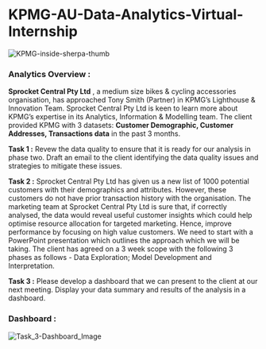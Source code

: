 # **KPMG-AU-Data-Analytics-Virtual-Internship**
![KPMG-inside-sherpa-thumb](https://user-images.githubusercontent.com/101797651/230879856-ed6b038d-0f40-48a6-91d5-ad927138514c.jpg)

### Analytics Overview :

**Sprocket Central Pty Ltd** , a medium size bikes &amp; cycling accessories organisation, has approached Tony Smith (Partner) in KPMG’s Lighthouse &amp; Innovation Team. Sprocket Central Pty Ltd  is keen to learn more about KPMG’s expertise in its Analytics, Information &amp; Modelling team. 
The client provided KPMG with 3 datasets: **Customer Demographic, Customer Addresses, Transactions data** in the past 3 months.

**Task 1 :**
Revew the data quality to ensure that it is ready for our analysis in phase two. Draft an email to the client identifying the data quality issues and strategies to mitigate these issues.

**Task 2 :**
Sprocket Central Pty Ltd has given us a new list of 1000 potential customers with their demographics and attributes. However, these customers do not have prior transaction history with the organisation. 
              The marketing team at Sprocket Central Pty Ltd is sure that, if correctly analysed, the data would reveal useful customer insights which could help optimise resource allocation for targeted marketing. Hence, improve performance by focusing on high value customers.
              We need to start with a PowerPoint presentation which outlines the approach which we will be taking. The client has agreed on a 3 week scope with the following 3 phases as follows - Data Exploration; Model Development and Interpretation.

**Task 3 :**
Please develop a dashboard that we can present to the client at our next meeting. Display your data summary and results of the analysis in a dashboard.

### Dashboard :
![Task_3-Dashboard_Image](https://user-images.githubusercontent.com/101797651/230880234-df38e5f8-2b91-424b-b4fd-193b85083fab.jpg)
